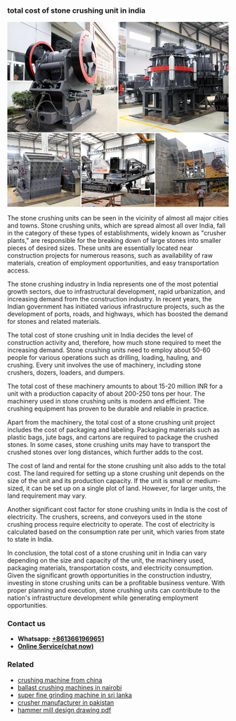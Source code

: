 <h3>total cost of stone crushing unit in india</h3><img src='1708663755.jpg' alt=''><p>The stone crushing units can be seen in the vicinity of almost all major cities and towns. Stone crushing units, which are spread almost all over India, fall in the category of these types of establishments, widely known as "crusher plants," are responsible for the breaking down of large stones into smaller pieces of desired sizes. These units are essentially located near construction projects for numerous reasons, such as availability of raw materials, creation of employment opportunities, and easy transportation access.</p><p>The stone crushing industry in India represents one of the most potential growth sectors, due to infrastructural development, rapid urbanization, and increasing demand from the construction industry. In recent years, the Indian government has initiated various infrastructure projects, such as the development of ports, roads, and highways, which has boosted the demand for stones and related materials.</p><p>The total cost of stone crushing unit in India decides the level of construction activity and, therefore, how much stone required to meet the increasing demand. Stone crushing units need to employ about 50-60 people for various operations such as drilling, loading, hauling, and crushing. Every unit involves the use of machinery, including stone crushers, dozers, loaders, and dumpers.</p><p>The total cost of these machinery amounts to about 15-20 million INR for a unit with a production capacity of about 200-250 tons per hour. The machinery used in stone crushing units is modern and efficient. The crushing equipment has proven to be durable and reliable in practice.</p><p>Apart from the machinery, the total cost of a stone crushing unit project includes the cost of packaging and labeling. Packaging materials such as plastic bags, jute bags, and cartons are required to package the crushed stones. In some cases, stone crushing units may have to transport the crushed stones over long distances, which further adds to the cost.</p><p>The cost of land and rental for the stone crushing unit also adds to the total cost. The land required for setting up a stone crushing unit depends on the size of the unit and its production capacity. If the unit is small or medium-sized, it can be set up on a single plot of land. However, for larger units, the land requirement may vary.</p><p>Another significant cost factor for stone crushing units in India is the cost of electricity. The crushers, screens, and conveyors used in the stone crushing process require electricity to operate. The cost of electricity is calculated based on the consumption rate per unit, which varies from state to state in India.</p><p>In conclusion, the total cost of a stone crushing unit in India can vary depending on the size and capacity of the unit, the machinery used, packaging materials, transportation costs, and electricity consumption. Given the significant growth opportunities in the construction industry, investing in stone crushing units can be a profitable business venture. With proper planning and execution, stone crushing units can contribute to the nation's infrastructure development while generating employment opportunities.</p><h3>Contact us</h3><ul><li><strong>Whatsapp:&nbsp;<a href="https://wa.me/8613661969651">+8613661969651</a></strong></li><li><a href="https://swt.shibang-china.com/?git&amp;zhl&amp;total cost of stone crushing unit in india"><strong>Online Service(chat now)</strong></a></li></ul><h3>Related</h3><ul><li><a href='crushing machine from china.md'>crushing machine from china</a></li><li><a href='ballast crushing machines in nairobi.md'>ballast crushing machines in nairobi</a></li><li><a href='super fine grinding machine in sri lanka.md'>super fine grinding machine in sri lanka</a></li><li><a href='crusher manufacturer in pakistan.md'>crusher manufacturer in pakistan</a></li><li><a href='hammer mill design drawing pdf.md'>hammer mill design drawing pdf</a></li></ul>